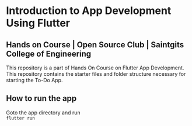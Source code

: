 # Introduction to App Development Using Flutter  
## Hands on Course | Open Source Club | Saintgits College of Engineering  
This repository is a part of Hands On Course on Flutter App Development.  
This repository contains the starter files and folder structure necessary for starting the To-Do App.  
  
## How to run the app  
Goto the app directory and run  
`flutter run`  

